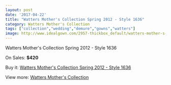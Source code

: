 ```yaml
---
layout: post
date: '2017-04-22'
title: "Watters Mother's Collection Spring 2012 - Style 1636"
category: Watters Mother's Collection
tags: ["collection","wedding","demure","gowns","watters"]
image: http://www.idealgown.com/2957-thickbox_default/watters-mother-s-collection-spring-2012-style-1636.jpg
---
```

Watters Mother's Collection Spring 2012 - Style 1636

On Sales: **$420**
<a href="https://www.idealgown.com/en/watters-mothers-collection/1418-watters-mother-s-collection-spring-2012-style-1636.html"><amp-img layout="responsive" width="600" height="600" src="//www.idealgown.com/2957-thickbox_default/watters-mother-s-collection-spring-2012-style-1636.jpg" alt="Watters Mother's Collection Spring 2012 - Style 1636 0" /></a>
<a href="https://www.idealgown.com/en/watters-mothers-collection/1418-watters-mother-s-collection-spring-2012-style-1636.html"><amp-img layout="responsive" width="600" height="600" src="//www.idealgown.com/2958-thickbox_default/watters-mother-s-collection-spring-2012-style-1636.jpg" alt="Watters Mother's Collection Spring 2012 - Style 1636 1" /></a>

Buy it: [Watters Mother's Collection Spring 2012 - Style 1636](https://www.idealgown.com/en/watters-mothers-collection/1418-watters-mother-s-collection-spring-2012-style-1636.html "Watters Mother's Collection Spring 2012 - Style 1636")

View more: [Watters Mother's Collection](https://www.idealgown.com/en/19-watters-mothers-collection "Watters Mother's Collection")